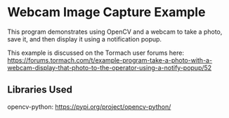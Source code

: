 # Webcam Image Capture Example

This program demonstrates using OpenCV and a webcam to take a photo, save it, and then display it using a notification popup.


This example is discussed on the Tormach user forums here: https://forums.tormach.com/t/example-program-take-a-photo-with-a-webcam-display-that-photo-to-the-operator-using-a-notify-popup/52

## Libraries Used
opencv-python: https://pypi.org/project/opencv-python/

